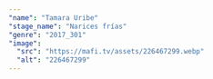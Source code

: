 ```yaml
---
"name": "Tamara Uribe"
"stage_name": "Narices frías"
"genre": "2017_301"
"image":
  "src": "https://mafi.tv/assets/226467299.webp"
  "alt": "226467299"
---
```

